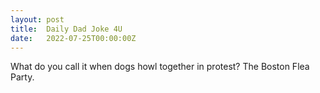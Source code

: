 ```yaml
---
layout: post
title:  Daily Dad Joke 4U
date:   2022-07-25T00:00:00Z
---
```

What do you call it when dogs howl together in protest? The Boston Flea Party.
